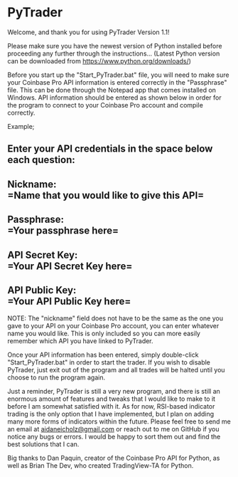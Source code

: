 # PyTrader
Welcome, and thank you for using PyTrader Version 1.1!

Please make sure you have the newest version of Python installed before
proceeding any further through the instructions...
(Latest Python version can be downloaded from https://www.python.org/downloads/)

Before you start up the "Start_PyTrader.bat" file, you will need to make sure 
your Coinbase Pro API information is entered correctly in the "Passphrase" file. 
This can be done through the Notepad app that comes installed on Windows. API 
information should be entered as shown below in order for the program to connect
to your Coinbase Pro account and compile correctly. 

Example;

Enter your API credentials in the space below each question:
-----------------------------------------------
Nickname:                 
=Name that you would like to give this API=
-----------------------------------------------
Passphrase:               
=Your passphrase here=
-----------------------------------------------
API Secret Key:               
=Your API Secret Key here=
-----------------------------------------------
API Public Key:               
=Your API Public Key here=
-----------------------------------------------


NOTE: The "nickname" field does not have to be the same as the one you gave to
your API on your Coinbase Pro account, you can enter whatever name you would like. 
This is only included so you can more easily remember which API you have linked 
to PyTrader.

Once your API information has been entered, simply double-click "Start_PyTrader.bat"
in order to start the trader. If you wish to disable PyTrader, just exit out of the 
program and all trades will be halted until you choose to run the program again.

Just a reminder, PyTrader is still a very new program, and there is still an enormous
amount of features and tweaks that I would like to make to it before I am somewhat
satisfied with it. As for now, RSI-based indicator trading is the only option that I 
have implemented, but I plan on adding many more forms of indicators within the future.
Please feel free to send me an email at aidaneicholz@gmail.com or reach out to me on 
GitHub if you notice any bugs or errors. I would be happy to sort them out and find the
best solutions that I can.

Big thanks to Dan Paquin, creator of the Coinbase Pro API for Python, as well 
as Brian The Dev, who created TradingView-TA for Python.
